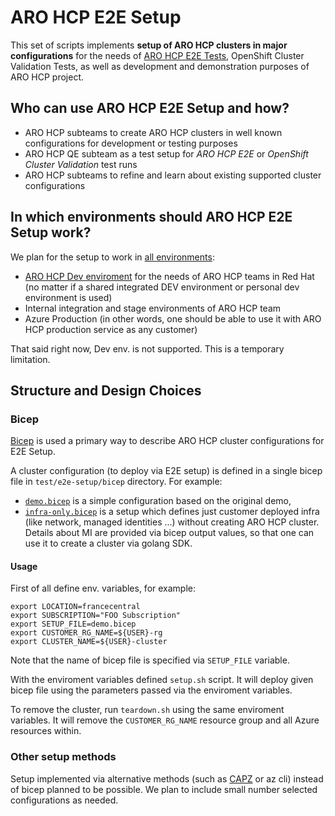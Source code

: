 # ARO HCP E2E Setup

This set of scripts implements **setup of ARO HCP clusters in major
configurations** for the needs of [ARO HCP E2E Tests](/test/e2e), OpenShift
Cluster Validation Tests, as well as development and demonstration purposes of
ARO HCP project.

## Who can use ARO HCP E2E Setup and how?

- ARO HCP subteams to create ARO HCP clusters in well known configurations
  for development or testing purposes
- ARO HCP QE subteam as a test setup for *ARO HCP E2E*
  or *OpenShift Cluster Validation* test runs
- ARO HCP subteams to refine and learn about existing
  supported cluster configurations

## In which environments should ARO HCP E2E Setup work?

We plan for the setup to work in [all environments](/docs/environments.md):

- [ARO HCP Dev enviroment](https://github.com/Azure/ARO-HCP/blob/main/dev-infrastructure/docs/development-setup.md)
  for the needs of ARO HCP teams in Red Hat (no matter if a shared integrated
  DEV environment or personal dev environment is used)
- Internal integration and stage environments of ARO HCP team
- Azure Production (in other words, one should be able to use it with
  ARO HCP production service as any customer)

That said right now, Dev env. is not supported. This is a temporary limitation.

## Structure and Design Choices

### Bicep

[Bicep](https://learn.microsoft.com/en-us/azure/azure-resource-manager/bicep/overview?tabs=bicep)
is used a primary way to describe ARO HCP cluster configurations for E2E Setup.

A cluster configuration (to deploy via E2E setup) is defined in a single
bicep file in `test/e2e-setup/bicep` directory. For example:

* [`demo.bicep`](https://github.com/Azure/ARO-HCP/blob/main/test/e2e-setup/bicep/demo.bicep) is a simple configuration based on the original demo,
* [`infra-only.bicep`](https://github.com/Azure/ARO-HCP/blob/main/test/e2e-setup/bicep/infra-only.bicep) is a setup which defines just customer deployed infra
  (like network, managed identities ...) without creating ARO HCP cluster.
  Details about MI are provided via bicep output values, so that one can use it
  to create a cluster via golang SDK.

#### Usage

First of all define env. variables, for example:

```
export LOCATION=francecentral
export SUBSCRIPTION="FOO Subscription"
export SETUP_FILE=demo.bicep
export CUSTOMER_RG_NAME=${USER}-rg
export CLUSTER_NAME=${USER}-cluster
```

Note that the name of bicep file is specified via `SETUP_FILE` variable.

With the enviroment variables defined `setup.sh` script. It will deploy given
bicep file using the parameters passed via the enviroment variables.

To remove the cluster, run `teardown.sh` using the same enviroment variables.
It will remove the `CUSTOMER_RG_NAME` resource group and all Azure resources
within.

### Other setup methods

Setup implemented via alternative methods (such as
[CAPZ](https://capz.sigs.k8s.io/) or az cli) instead of bicep planned to be
possible. We plan to include small number selected configurations as needed.
